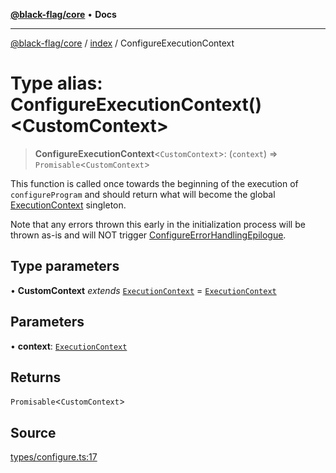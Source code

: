 [**@black-flag/core**](../../README.md) • **Docs**

***

[@black-flag/core](../../README.md) / [index](../README.md) / ConfigureExecutionContext

# Type alias: ConfigureExecutionContext()\<CustomContext\>

> **ConfigureExecutionContext**\<`CustomContext`\>: (`context`) => `Promisable`\<`CustomContext`\>

This function is called once towards the beginning of the execution of
`configureProgram` and should return what will become the global
[ExecutionContext](../../util/type-aliases/ExecutionContext.md) singleton.

Note that any errors thrown this early in the initialization process will be
thrown as-is and will NOT trigger [ConfigureErrorHandlingEpilogue](ConfigureErrorHandlingEpilogue.md).

## Type parameters

• **CustomContext** *extends* [`ExecutionContext`](../../util/type-aliases/ExecutionContext.md) = [`ExecutionContext`](../../util/type-aliases/ExecutionContext.md)

## Parameters

• **context**: [`ExecutionContext`](../../util/type-aliases/ExecutionContext.md)

## Returns

`Promisable`\<`CustomContext`\>

## Source

[types/configure.ts:17](https://github.com/Xunnamius/black-flag/blob/35f66cc9d69f8434d03db49f067b4f7e03d4c58c/types/configure.ts#L17)
